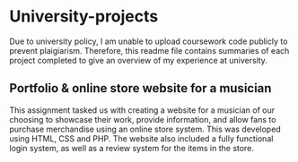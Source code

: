 # University-projects
Due to university policy, I am unable to upload coursework code publicly to prevent plaigiarism. Therefore, this readme file contains summaries of each project completed to give an overview of my experience at university.

## Portfolio & online store website for a musician 
This assignment tasked us with creating a website for a musician of our choosing to showcase their work, provide information, and allow fans to purchase merchandise using an online store system. This was developed using HTML, CSS and PHP. The website also included a fully functional login system, as well as a review system for the items in the store.
